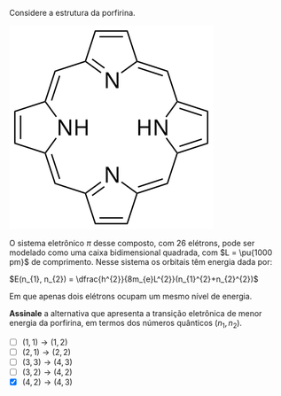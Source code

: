 Considere a estrutura da porfirina.

![Porfirina.](1A44-1M.svg)

O sistema eletrônico $\pi$ desse composto, com $26$ elétrons, pode ser modelado como uma caixa bidimensional quadrada, com $L = \pu{1000 pm}$ de comprimento. Nesse sistema os orbitais têm energia dada por:

$E(n_{1}, n_{2}) = \dfrac{h^{2}}{8m_{e}L^{2}}(n_{1}^{2}+n_{2}^{2})$

Em que apenas dois elétrons ocupam um mesmo nível de energia.

**Assinale** a alternativa que apresenta a transição eletrônica de menor energia da porfirina, em termos dos números quânticos $(n_{1}, n_{2})$.

- [ ] $(1,1) \rightarrow (1,2)$
- [ ] $(2,1) \rightarrow (2,2)$
- [ ] $(3,3) \rightarrow (4,3)$
- [ ] $(3,2) \rightarrow (4,2)$
- [x] $(4,2) \rightarrow (4,3)$